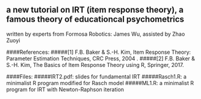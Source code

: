 ## a new tutorial on IRT (item response theory), a famous theory of educationcal psychometrics
written by experts from Formosa Robotics: James Wu, 
assisted by Zhao Zuoyi

####References:
#####[1] F.B. Baker & S.-H. Kim, Item Response Theory: Parameter Estimation Techniques, CRC Press, 2004 .
#####[2] F.B. Baker & S.-H. Kim, The Basics of Item Response Theory using R, Springer, 2017.

####Files:
#####IRT2.pdf: slides for fundamental IRT
#####Rasch1.R: a minimalist R program modified for Rasch model
#####ML1.R:    a minimalist R program for IRT with Newton-Raphson iteration
